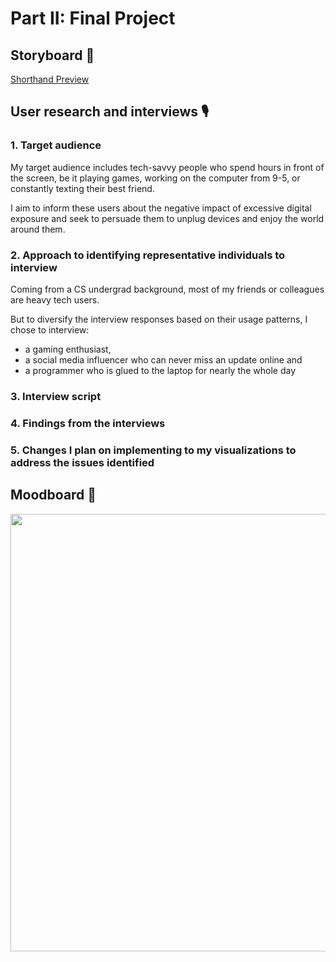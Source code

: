 # Part II: Final Project
## Storyboard 📜
[Shorthand Preview](https://preview.shorthand.com/sygERVpMYLxQNkei)

## User research and interviews 🎙️
### 1. Target audience
My target audience includes tech-savvy people who spend hours in front of the screen, be it playing games, working on the computer from 9-5, or constantly texting their best friend.

I aim to inform these users about the negative impact of excessive digital exposure and seek to persuade them to unplug devices and enjoy the world around them.

### 2. Approach to identifying representative individuals to interview
Coming from a CS undergrad background, most of my friends or colleagues are heavy tech users. 

But to diversify the interview responses based on their usage patterns, I chose to interview: 
- a gaming enthusiast, 
- a social media influencer who can never miss an update online and 
- a programmer who is glued to the laptop for nearly the whole day 

### 3. Interview script

### 4. Findings from the interviews

### 5. Changes I plan on implementing to my visualizations to address the issues identified

## Moodboard 📱
<p align="center">
<img src="https://i.imgur.com/xdQ0Tdg.png" height=700>
</p>
